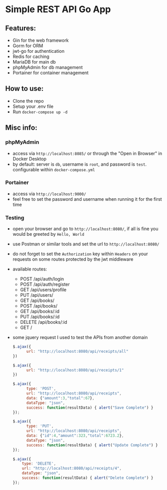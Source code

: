 # Simple REST API Go App

## Features:
- Gin for the web framework
- Gorm for ORM
- jwt-go for authentication
- Redis for caching
- MariaDB for main db
- phpMyAdmin for db management
- Portainer for container management

## How to use:
- Clone the repo
- Setup your .env file
- Run `docker-compose up -d`

## Misc info:
### phpMyAdmin
- access via `http://localhost:8085/` or through the "Open in Browser" in Docker Desktop
- by default: server is `db`, username is `root`, and password is `test`. configurable within `docker-compose.yml`
### Portainer
- access via `http://localhost:9000/`
- feel free to set the password and username when running it for the first time
### Testing
- open your browser and go to `http://localhost:8080/`, if all is fine you would be greeted by `Hello, World`
- use Postman or similar tools and set the url to `http://localhost:8080/`
- do not forget to set the `Authorization` key within `Headers` on your requests on some routes protected by the jwt middleware
- available routes: 
  - POST    /api/auth/login
  - POST    /api/auth/register
  - GET     /api/users/profile
  - PUT     /api/users/
  - GET     /api/books/       
  - POST    /api/books/       
  - GET     /api/books/:id    
  - PUT     /api/books/:id    
  - DELETE  /api/books/:id    
  - GET     /        

- some jquery request I used to test the APIs from another domain
  ```js
  $.ajax({
        url: "http://localhost:8080/api/receipts/all"
  })
  ```

  ```js
  $.ajax({
        url: "http://localhost:8080/api/receipts/1"
  })
  ```
  ```js
  $.ajax({
        type: 'POST',
        url: "http://localhost:8080/api/receipts",
        data: {"amount":3,"total":67},
        dataType: "json",
        success: function(resultData) { alert("Save Complete") }
  });
  ```
  ```js
  $.ajax({
        type: 'PUT',
        url: "http://localhost:8080/api/receipts",
        data: {"id":4,"amount":323,"total":6723.2},
        dataType: "json",
        success: function(resultData) { alert("Update Complete") }
  });
  ```
  ```js
  $.ajax({
      type: 'DELETE',
      url: "http://localhost:8080/api/receipts/4",
      dataType: "json",
      success: function(resultData) { alert("Delete Complete") }
  });
  ```
